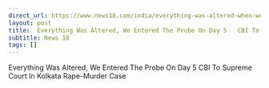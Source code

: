 ```yaml
---
direct_url: https://www.news18.com/india/everything-was-altered-when-we-entered-probe-on-day-5-cbi-counsel-tells-sc-on-kolkata-rape-murder-9023523.html
layout: post
title:  Everything Was Altered, We Entered The Probe On Day 5   CBI To Supreme Court In Kolkata Rape-Murder Case
subtitle: News 18
tags: []
---
```


 Everything Was Altered, We Entered The Probe On Day 5   CBI To Supreme Court In Kolkata Rape-Murder Case
